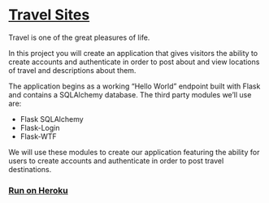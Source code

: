 # [Travel Sites](https://www.codecademy.com/courses/learn-flask/projects/flask-accounts-authentication)

Travel is one of the great pleasures of life.

In this project you will create an application that gives visitors the ability to create accounts and authenticate in order to post about and view locations of travel and descriptions about them.

The application begins as a working “Hello World” endpoint built with Flask and contains a SQLAlchemy database. The third party modules we’ll use are:

* Flask SQLAlchemy
* Flask-Login
* Flask-WTF

We will use these modules to create our application featuring the ability for users to create accounts and authenticate in order to post travel destinations.

### [Run on Heroku](https://stormy-harbor-14408.herokuapp.com)
